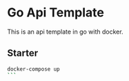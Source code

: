 # Go Api Template

This is an api template in go with docker.

## Starter

````bash
docker-compose up
```

